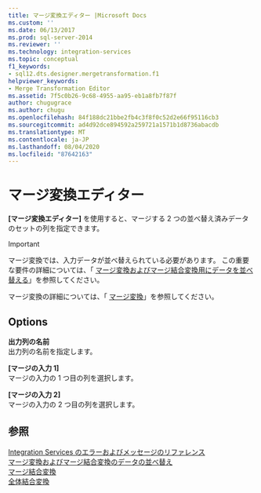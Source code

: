 ```yaml
---
title: マージ変換エディター |Microsoft Docs
ms.custom: ''
ms.date: 06/13/2017
ms.prod: sql-server-2014
ms.reviewer: ''
ms.technology: integration-services
ms.topic: conceptual
f1_keywords:
- sql12.dts.designer.mergetransformation.f1
helpviewer_keywords:
- Merge Transformation Editor
ms.assetid: 7f5c0b26-9c68-4955-aa95-eb1a8fb7f87f
author: chugugrace
ms.author: chugu
ms.openlocfilehash: 84f188dc21bbe2fb4c3f8f0c52d2e66f95116cb3
ms.sourcegitcommit: ad4d92dce894592a259721a1571b1d8736abacdb
ms.translationtype: MT
ms.contentlocale: ja-JP
ms.lasthandoff: 08/04/2020
ms.locfileid: "87642163"
---
```

# <a name="merge-transformation-editor"></a>マージ変換エディター
  **[マージ変換エディター]** を使用すると、マージする 2 つの並べ替え済みデータのセットの列を指定できます。  
  
> [!IMPORTANT]  
>  マージ変換では、入力データが並べ替えられている必要があります。 この重要な要件の詳細については、「 [マージ変換およびマージ結合変換用にデータを並べ替える](data-flow/transformations/sort-data-for-the-merge-and-merge-join-transformations.md)」を参照してください。  
  
 マージ変換の詳細については、「 [マージ変換](data-flow/transformations/merge-transformation.md)」を参照してください。  
  
## <a name="options"></a>Options  
 **出力列の名前**  
 出力列の名前を指定します。  
  
 **[マージの入力 1]**  
 マージの入力の 1 つ目の列を選択します。  
  
 **[マージの入力 2]**  
 マージの入力の 2 つ目の列を選択します。  
  
## <a name="see-also"></a>参照  
 [Integration Services のエラーおよびメッセージのリファレンス](../../2014/integration-services/integration-services-error-and-message-reference.md)   
 [マージ変換およびマージ結合変換のデータの並べ替え](data-flow/transformations/sort-data-for-the-merge-and-merge-join-transformations.md)   
 [マージ結合変換](data-flow/transformations/merge-join-transformation.md)   
 [全体結合変換](data-flow/transformations/union-all-transformation.md)  
  
  
